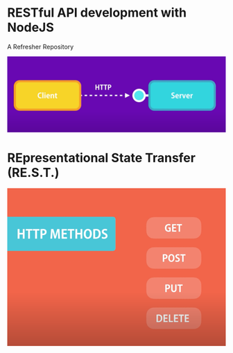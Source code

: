 # RESTful API development with NodeJS

A Refresher Repository

![Client Server](client-server.png)

# REpresentational State Transfer (RE.S.T.)

![HTTP Methods](http-methods.png)


